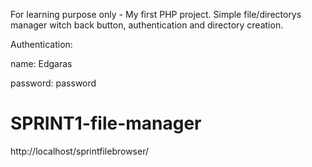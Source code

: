 For learning purpose only - My first PHP project.
Simple file/directorys manager witch back button, authentication and directory creation.

Authentication:

name: Edgaras

password: password

# SPRINT1-file-manager

http://localhost/sprintfilebrowser/


